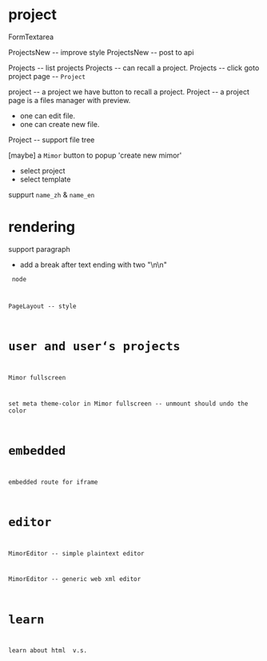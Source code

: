 # project

FormTextarea

ProjectsNew -- improve style
ProjectsNew -- post to api

Projects -- list projects
Projects -- can recall a project.
Projects -- click goto project page -- `Project`

project -- a project we have button to recall a project.
Project -- a project page is a files manager with preview.

- one can edit file.
- one can create new file.

Project -- support file tree

[maybe] a `Mimor` button to popup 'create new mimor'

- select project
- select template

suppurt `name_zh` & `name_en`

# rendering

support paragraph

- add a break after text ending with two "\n\n"

<code> node

PageLayout -- style

# user and user‘s projects

Mimor fullscreen

set meta theme-color in Mimor fullscreen -- unmount should undo the color

# embedded

embedded route for iframe

# editor

MimorEditor -- simple plaintext editor

MimorEditor -- generic web xml editor

# learn

learn about html <span> v.s. <div>
